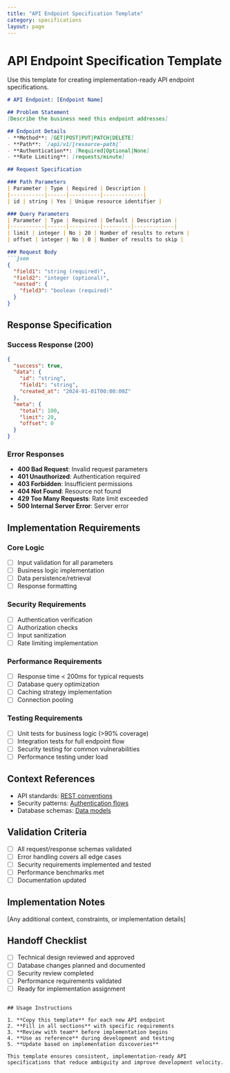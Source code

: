 ```yaml
---
title: "API Endpoint Specification Template"
category: specifications
layout: page
---
```


# API Endpoint Specification Template

Use this template for creating implementation-ready API endpoint specifications.

```markdown
# API Endpoint: [Endpoint Name]

## Problem Statement
[Describe the business need this endpoint addresses]

## Endpoint Details
- **Method**: [GET|POST|PUT|PATCH|DELETE]
- **Path**: `/api/v1/[resource-path]`
- **Authentication**: [Required|Optional|None]
- **Rate Limiting**: [requests/minute]

## Request Specification

### Path Parameters
| Parameter | Type | Required | Description |
|-----------|------|----------|-------------|
| id | string | Yes | Unique resource identifier |

### Query Parameters  
| Parameter | Type | Required | Default | Description |
|-----------|------|----------|---------|-------------|
| limit | integer | No | 20 | Number of results to return |
| offset | integer | No | 0 | Number of results to skip |

### Request Body
```json
{
  "field1": "string (required)",
  "field2": "integer (optional)",
  "nested": {
    "field3": "boolean (required)"
  }
}
```

## Response Specification

### Success Response (200)
```json
{
  "success": true,
  "data": {
    "id": "string",
    "field1": "string",
    "created_at": "2024-01-01T00:00:00Z"
  },
  "meta": {
    "total": 100,
    "limit": 20,
    "offset": 0
  }
}
```

### Error Responses
- **400 Bad Request**: Invalid request parameters
- **401 Unauthorized**: Authentication required
- **403 Forbidden**: Insufficient permissions
- **404 Not Found**: Resource not found
- **429 Too Many Requests**: Rate limit exceeded
- **500 Internal Server Error**: Server error

## Implementation Requirements

### Core Logic
- [ ] Input validation for all parameters
- [ ] Business logic implementation
- [ ] Data persistence/retrieval
- [ ] Response formatting

### Security Requirements
- [ ] Authentication verification
- [ ] Authorization checks
- [ ] Input sanitization
- [ ] Rate limiting implementation

### Performance Requirements
- [ ] Response time < 200ms for typical requests
- [ ] Database query optimization
- [ ] Caching strategy implementation
- [ ] Connection pooling

### Testing Requirements
- [ ] Unit tests for business logic (>90% coverage)
- [ ] Integration tests for full endpoint flow
- [ ] Security testing for common vulnerabilities
- [ ] Performance testing under load

## Context References
- API standards: [REST conventions](../../docs/api-standards.md)
- Security patterns: [Authentication flows](../../docs/auth-patterns.md)
- Database schemas: [Data models](../../docs/database-schema.md)

## Validation Criteria
- [ ] All request/response schemas validated
- [ ] Error handling covers all edge cases
- [ ] Security requirements implemented and tested
- [ ] Performance benchmarks met
- [ ] Documentation updated

## Implementation Notes
[Any additional context, constraints, or implementation details]

## Handoff Checklist
- [ ] Technical design reviewed and approved
- [ ] Database changes planned and documented
- [ ] Security review completed
- [ ] Performance requirements validated
- [ ] Ready for implementation assignment
```

## Usage Instructions

1. **Copy this template** for each new API endpoint
2. **Fill in all sections** with specific requirements
3. **Review with team** before implementation begins
4. **Use as reference** during development and testing
5. **Update based on implementation discoveries**

This template ensures consistent, implementation-ready API specifications that reduce ambiguity and improve development velocity.
